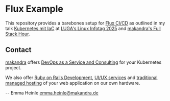 # Flux Example

This repository provides a barebones setup for [Flux CI/CD](https://fluxcd.io/) as outlined in my
talk [Kubernetes mit IaC](https://www.luga.de/static/LIT-2025/talks/kubernetes_mit_infrastructure_as_code_verwalten/) at [LUGA's Linux Infotag 2025](https://www.luga.de/static/LIT-2025/) and [makandra's Full Stack Hour](https://www.meetup.com/de-DE/full-stack-hour-by-makandra/).


## Contact

[makandra](https://makandra.de) offers [DevOps as a Service and Consulting](https://makandra.de/en/devops-as-a-service-14) for
your Kubernetes project.

We also offer [Ruby on Rails Development](https://makandra.de/en/ruby-on-rails-16), [UI/UX services](https://makandra.de/en/design-15)
and [traditional managed hosting](https://makandra.de/en/hosting-administration-145) of your web application on our own hardware.

-- Emma Heinle <emma.heinle@makandra.de>
